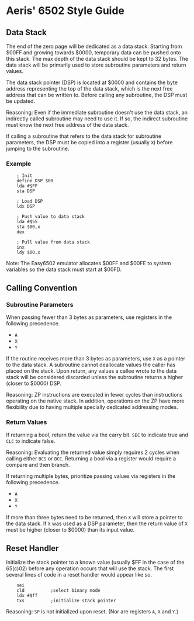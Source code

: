 # Aeris' 6502 Style Guide

## Data Stack

The end of the zero page will be dedicated as a data stack. Starting from $00FF 
and growing towards $0000, temporary data can be pushed onto this stack. The max 
depth of the data stack should be kept to 32 bytes. The data stack will be 
primarily used to store subroutine parameters and return values.

The data stack pointer (DSP) is located at $0000 and contains the byte address 
representing the top of the data stack, which is the next free address that can 
be written to. Before calling any subroutine, the DSP must be updated.

Reasoning: Even if the immediate subroutine doesn't use the data stack, an 
indirectly called subroutine may need to use it. If so, the indirect subroutine 
must know the next free address of the data stack.

If calling a subroutine that refers to the data stack for subroutine parameters, 
the DSP must be copied into a register (usually `X`) before jumping to the 
subroutine.

### Example

```
    ; Init
    define DSP $00
    lda #$FF
    sta DSP

    ; Load DSP
    ldx DSP 

    ; Push value to data stack
    lda #$55
    sta $00,x
    dex

    ; Pull value from data stack
    inx
    ldy $00,x
```

Note: The Easy6502 emulator allocates $00FF and $00FE to system variables so the
data stack must start at $00FD.

## Calling Convention

### Subroutine Parameters 
When passing fewer than 3 bytes as parameters, use registers in the following 
precedence.
* `A`
* `X`
* `Y`

If the routine receives more than 3 bytes as parameters, use `X` as a pointer to
the data stack. A subroutine cannot deallocate values the caller has placed on 
the stack. Upon return, any values a callee wrote to the data stack will be 
considered discarded unless the subroutine returns a higher (closer to $0000) 
DSP.

Reasoning: ZP instructions are executed in fewer cycles than instructions 
operating on the native stack. In addition, operations on the ZP have more 
flexibility due to having multiple specially dedicated addressing modes. 

### Return Values

If returning a bool, return the value via the carry bit. `SEC` to indicate true 
and `CLC` to indicate false.

Reasoning: Evaluating the returned value simply requires 2 cycles when calling 
either `BCS` or `BCC`. Returning a bool via a register would require a compare
and then branch. 

If returning multiple bytes, prioritize passing values via registers in the 
following precedence.
* `A`
* `X`
* `Y`

If more than three bytes need to be returned, then `X` will store a pointer to
the data stack. If `X` was used as a DSP parameter, then the return value of `X`
must be higher (closer to $0000) than its input value.

## Reset Handler

Initialize the stack pointer to a known value (usually $FF in the case of the 
65(c)02) before any operation occurs that will use the stack. The first several 
lines of code in a reset handler would appear like so.

```
    sei             
    cld          ;select binary mode
    ldx #$ff
    txs          ;initialize stack pointer
```

Reasoning: `SP` is not initialized upon reset. (Nor are registers `A`, `X` and 
`Y`.)
